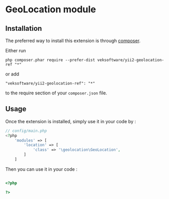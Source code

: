 GeoLocation module
==========


Installation
------------

The preferred way to install this extension is through [composer](http://getcomposer.org/download/).

Either run

```
php composer.phar require --prefer-dist veksoftware/yii2-geolocation-ref "*"
```

or add

```
"veksoftware/yii2-geolocation-ref": "*"
```

to the require section of your `composer.json` file.


Usage
-----

Once the extension is installed, simply use it in your code by  :

```php
// config/main.php
<?php
    'modules' => [
        'location' => [
            'class' => '\geolocation\GeoLocation',
        ]
    ]
```

Then you can use it in your code :

```php

<?php

?>
```
